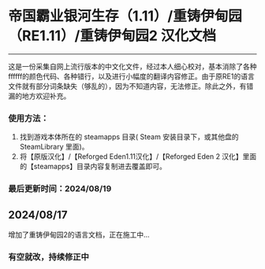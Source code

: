 # 帝国霸业银河生存（1.11）/重铸伊甸园（RE1.11）/重铸伊甸园2 汉化文档

---

这是一份采集自网上流行版本的中文化文件，经过本人细心校对，基本消除了各种ffffff的颜色代码、各种错行，以及进行小幅度的翻译内容修正。由于原RE1的语言文件就有部分词条缺失（够乱的），因为不知道内容，无法修正。除此之外，有错漏的地方欢迎补充。

### 使用方法：

1. 找到游戏本体所在的 steamapps 目录( Steam 安装目录下，或其他盘的 SteamLibrary 里面)。
2. 将【原版汉化】/【Reforged Eden1.11汉化】/【Reforged Eden 2 汉化】里面的【steamapps】目录内容复制进去覆盖即可。

### 最后更新时间：2024/08/19

2024/08/17
---
增加了重铸伊甸园2的语言文档，正在施工中...
	
### 有空就改，持续修正中